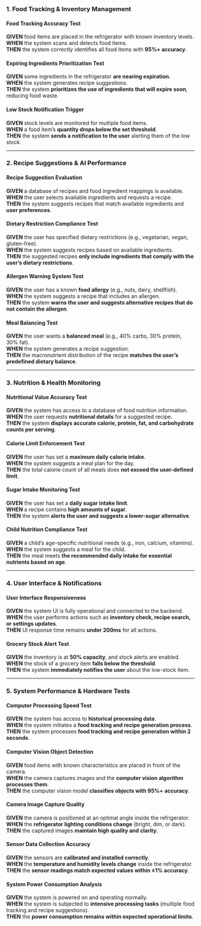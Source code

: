 ### **1. Food Tracking & Inventory Management**
#### **Food Tracking Accuracy Test**
**GIVEN** food items are placed in the refrigerator with known inventory levels.  
**WHEN** the system scans and detects food items.  
**THEN** the system correctly identifies all food items with **95%+ accuracy**.

#### **Expiring Ingredients Prioritization Test**
**GIVEN** some ingredients in the refrigerator **are nearing expiration**.  
**WHEN** the system generates recipe suggestions.  
**THEN** the system **prioritizes the use of ingredients that will expire soon**, reducing food waste.

#### **Low Stock Notification Trigger**
**GIVEN** stock levels are monitored for multiple food items.  
**WHEN** a food item’s **quantity drops below the set threshold**.  
**THEN** the system **sends a notification to the user** alerting them of the low stock.

---

### **2. Recipe Suggestions & AI Performance**
#### **Recipe Suggestion Evaluation**
**GIVEN** a database of recipes and food ingredient mappings is available.  
**WHEN** the user selects available ingredients and requests a recipe.  
**THEN** the system suggests recipes that match available ingredients and **user preferences**.

#### **Dietary Restriction Compliance Test**
**GIVEN** the user has specified dietary restrictions (e.g., vegetarian, vegan, gluten-free).  
**WHEN** the system suggests recipes based on available ingredients.  
**THEN** the suggested recipes **only include ingredients that comply with the user’s dietary restrictions**.

#### **Allergen Warning System Test**
**GIVEN** the user has a known **food allergy** (e.g., nuts, dairy, shellfish).  
**WHEN** the system suggests a recipe that includes an allergen.  
**THEN** the system **warns the user and suggests alternative recipes that do not contain the allergen**.


#### **Meal Balancing Test**
**GIVEN** the user wants a **balanced meal** (e.g., 40% carbs, 30% protein, 30% fat).  
**WHEN** the system generates a recipe suggestion.  
**THEN** the macronutrient distribution of the recipe **matches the user’s predefined dietary balance**.

---

### **3. Nutrition & Health Monitoring**
#### **Nutritional Value Accuracy Test**
**GIVEN** the system has access to a database of food nutrition information.  
**WHEN** the user requests **nutritional details** for a suggested recipe.  
**THEN** the system **displays accurate calorie, protein, fat, and carbohydrate counts per serving**.

#### **Calorie Limit Enforcement Test**
**GIVEN** the user has set a **maximum daily calorie intake**.  
**WHEN** the system suggests a meal plan for the day.  
**THEN** the total calorie count of all meals does **not exceed the user-defined limit**.

#### **Sugar Intake Monitoring Test**
**GIVEN** the user has set a **daily sugar intake limit**.  
**WHEN** a recipe contains **high amounts of sugar**.  
**THEN** the system **alerts the user and suggests a lower-sugar alternative**.

#### **Child Nutrition Compliance Test**
**GIVEN** a child’s age-specific nutritional needs (e.g., iron, calcium, vitamins).  
**WHEN** the system suggests a meal for the child.  
**THEN** the meal meets **the recommended daily intake for essential nutrients based on age**.

---

### **4. User Interface & Notifications**
#### **User Interface Responsiveness**
**GIVEN** the system UI is fully operational and connected to the backend.  
**WHEN** the user performs actions such as **inventory check, recipe search, or settings updates**.  
**THEN** UI response time remains **under 200ms** for all actions.

#### **Grocery Stock Alert Test**
**GIVEN** the inventory is at **50% capacity**, and stock alerts are enabled.  
**WHEN** the stock of a grocery item **falls below the threshold**.  
**THEN** the system **immediately notifies the user** about the low-stock item.

---

### **5. System Performance & Hardware Tests**
#### **Computer Processing Speed Test**
**GIVEN** the system has access to **historical processing data**.  
**WHEN** the system initiates a **food tracking and recipe generation process**.  
**THEN** the system processes **food tracking and recipe generation within 2 seconds**.

#### **Computer Vision Object Detection**
**GIVEN** food items with known characteristics are placed in front of the camera.  
**WHEN** the camera captures images and the **computer vision algorithm processes them**.  
**THEN** the computer vision model **classifies objects with 95%+ accuracy**.

#### **Camera Image Capture Quality**
**GIVEN** the camera is positioned at an optimal angle inside the refrigerator.  
**WHEN** the **refrigerator lighting conditions change** (bright, dim, or dark).  
**THEN** the captured images **maintain high quality and clarity**.

#### **Sensor Data Collection Accuracy**
**GIVEN** the sensors are **calibrated and installed correctly**.  
**WHEN** the **temperature and humidity levels change** inside the refrigerator.  
**THEN** the **sensor readings match expected values within ±1% accuracy**.

#### **System Power Consumption Analysis**
**GIVEN** the system is powered on and operating normally.  
**WHEN** the system is subjected to **intensive processing tasks** (multiple food tracking and recipe suggestions).  
**THEN** the **power consumption remains within expected operational limits**.
